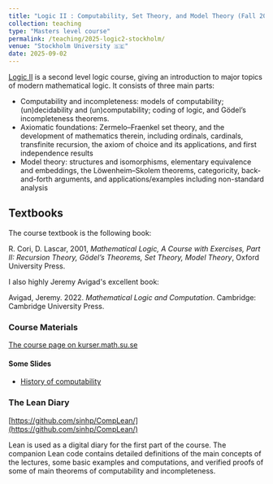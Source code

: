 ```yaml
---	
title: "Logic II : Computability, Set Theory, and Model Theory (Fall 2025)"	
collection: teaching		
type: "Masters level course"		
permalink: /teaching/2025-logic2-stockholm/
venue: "Stockholm University 🇸🇪"	
date: 2025-09-02		
---	
```


[Logic II](https://utbildning.su.se/english/education/course-catalogue/mm/mm7022) is a second level logic course, giving an introduction to major topics of modern mathematical logic. It consists of three main parts:

- Computability and incompleteness: models of computability; (un)decidability and (un)computability; coding of logic, and Gödel’s incompleteness theorems.
- Axiomatic foundations: Zermelo–Fraenkel set theory, and the development of mathematics therein, including ordinals, cardinals, transfinite recursion, the axiom of choice and its applications, and first independence results
- Model theory: structures and isomorphisms, elementary equivalence and embeddings, the Löwenheim–Skolem theorems, categoricity, back-and-forth arguments, and applications/examples including non-standard analysis

## Textbooks

The course textbook is the following book: 

R. Cori, D. Lascar, 2001, _Mathematical Logic, A Course with Exercises, Part II: Recursion Theory, Gödel’s Theorems, Set Theory, Model Theory_, Oxford University Press. 

I also highly Jeremy Avigad's excellent book: 

Avigad, Jeremy. 2022. _Mathematical Logic and Computation_. Cambridge: Cambridge University Press.

### Course Materials

[The course page on kurser.math.su.se](https://kurser.math.su.se/course/view.php?id=1674)

#### Some Slides 

- [History of computability](/files/teaching/what-is-computation.pdf)

### The Lean Diary

[https://github.com/sinhp/CompLean/](https://github.com/sinhp/CompLean/)

Lean is used as a digital diary for the first part of the course. The companion Lean code contains detailed definitions of the main concepts of the lectures, some basic examples and computations, and verified proofs of some of main theorems of computability and incompleteness.